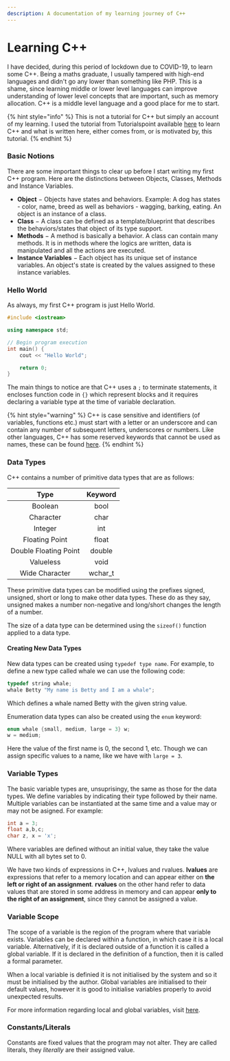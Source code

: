```yaml
---
description: A documentation of my learning journey of C++
---
```


# Learning C++

I have decided, during this period of lockdown due to COVID-19, to learn some C++. Being a maths graduate, I usually tampered with high-end languages and didn't go any lower than something like PHP. This is a shame, since learning middle or lower level languages can improve understanding of lower level concepts that are important, such as memory allocation. C++ is a middle level language and a good place for me to start.

{% hint style="info" %}
This is not a tutorial for C++ but simply an account of my learning. I used the tutorial from Tutorialspoint available [here](https://www.tutorialspoint.com/cplusplus/) to learn C++ and what is written here, either comes from, or is motivated by, this tutorial.
{% endhint %}

### Basic Notions

There are some important things to clear up before I start writing my first C++ program. Here are the distinctions between Objects, Classes, Methods and Instance Variables.

* **Object** − Objects have states and behaviors. Example: A dog has states - color, name, breed as well as behaviors - wagging, barking, eating. An object is an instance of a class.
* **Class** − A class can be defined as a template/blueprint that describes the behaviors/states that object of its type support.
* **Methods** − A method is basically a behavior. A class can contain many methods. It is in methods where the logics are written, data is manipulated and all the actions are executed.
* **Instance Variables** − Each object has its unique set of instance variables. An object's state is created by the values assigned to these instance variables.

### Hello World

As always, my first C++ program is just Hello World.

```cpp
#include <iostream>

using namespace std;

// Begin program execution
int main() {
    cout << "Hello World";

    return 0;
}
```

The main things to notice are that C++ uses a `;` to terminate statements, it encloses function code in `{}` which represent blocks and it requires declaring a variable type at the time of variable declaration.

{% hint style="warning" %}
C++ is case sensitive and identifiers \(of variables, functions etc.\) must start with a letter or an underscore and can contain any number of subsequent letters, underscores or numbers. Like other languages, C++ has some reserved keywords that cannot be used as names, these can be found [here](https://www.tutorialspoint.com/cplusplus/cpp_basic_syntax.htm).
{% endhint %}

### Data Types

C++ contains a number of primitive data types that are as follows:

| Type | Keyword |
| :---: | :---: |
| Boolean | bool |
| Character | char |
| Integer | int |
| Floating Point | float |
| Double Floating Point | double |
| Valueless | void |
| Wide Character | wchar\_t |

These primitive data types can be modified using the prefixes signed, unsigned, short or long to make other data types. These do as they say, unsigned makes a number non-negative and long/short changes the length of a number.

The size of a data type can be determined using the `sizeof()` function applied to a data type.

#### Creating New Data Types

New data types can be created using `typedef type name`. For example, to define a new type called whale we can use the following code:

```cpp
typedef string whale;
whale Betty "My name is Betty and I am a whale";
```

Which defines a whale named Betty with the given string value.

Enumeration data types can also be created using the `enum` keyword:

```cpp
enum whale {small, medium, large = 3} w;
w = medium;
```

Here the value of the first name is 0, the second 1, etc. Though we can assign specific values to a name, like we have with `large = 3`.

### Variable Types

The basic variable types are, unsuprisingy, the same as those for the data types. We define variables by indicating their type followed by their name. Multiple variables can be instantiated at the same time and a value may or may not be asigned. For example:

```cpp
int a = 3;
float a,b,c;
char z, x = 'x';

```

Where variables are defined without an initial value, they take the value NULL with all bytes set to 0.

We have two kinds of expressions in C++, lvalues and rvalues. **lvalues** are expressions that refer to a memory location and can appear either on **the left or right of an assignment**. **rvalues** on the other hand refer to data values that are stored in some address in memory and can appear **only to the right of an assignment**, since they cannot be assigned a value.

### Variable Scope

The scope of a variable is the region of the program where that variable exists. Variables can be declared within a function, in which case it is a local variable. Alternatively, if it is declared outside of a function it is called a global variable. If it is declared in the definition of a function, then it is called a formal parameter.

When a local variable is definied it is not initialised by the system and so it must be initialised by the author. Global variables are initialised to their default values, however it is good to initialise variables properly to avoid unexpected results.

For more information regarding local and global variables, visit [here](https://www.tutorialspoint.com/cplusplus/cpp_variable_scope.htm).

### Constants/Literals

Constants are fixed values that the program may not alter. They are called literals, they _literally_ are their assigned value.

